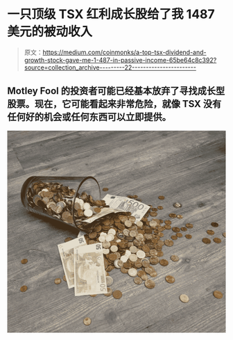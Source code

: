 # 一只顶级 TSX 红利成长股给了我 1487 美元的被动收入

> 原文：<https://medium.com/coinmonks/a-top-tsx-dividend-and-growth-stock-gave-me-1-487-in-passive-income-65be64c8c392?source=collection_archive---------22----------------------->

## Motley Fool 的投资者可能已经基本放弃了寻找成长型股票。现在，它可能看起来非常危险，就像 TSX 没有任何好的机会或任何东西可以立即提供。

![](img/5607ed2965f405f1b1f61b7235d195ba.png)